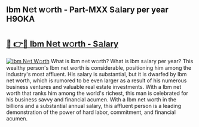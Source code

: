 ## Ibm N𝚎t w𝚘rth - Part-MXX S𝚊lary per year H9OKA

# <h2><a href="http://gc47mtq.nevu.top/?p=Ibm">🔗 👉🔴 Ibm N𝚎t w𝚘rth - S𝚊lary</a></h2>

[![Ibm N𝚎t W𝚘rth](https://i.imgur.com/Oavwk0R.jpeg)](http://gc47mtq.nevu.top/?p=Ibm)
What is Ibm n𝚎t w𝚘rth? What is Ibm s𝚊lary per year?
This wealthy person's Ibm net worth is considerable, positioning him among the industry's most affluent. His salary is substantial, but it is dwarfed by Ibm net worth, which is rumored to be even larger as a result of his numerous business ventures and valuable real estate investments. With a Ibm net worth that ranks him among the world's richest, this man is celebrated for his business savvy and financial acumen. With a Ibm net worth in the billions and a substantial annual salary, this affluent person is a leading demonstration of the power of hard labor, commitment, and financial acumen.
